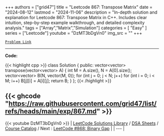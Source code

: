 
+++
authors = ["grid47"]
title = "Leetcode 867: Transpose Matrix"
date = "2024-08-12"
lastmod = "2024-11-06"
description = "In-depth solution and explanation for Leetcode 867: Transpose Matrix in C++. Includes clear intuition, step-by-step example walkthrough, and detailed complexity analysis."
tags = ["Array","Matrix","Simulation"]
categories = [
    "Easy"
]
series = ["Leetcode"]
youtube = "DzMT3bDgVn0"
img_src = ""
+++



[`Problem Link`](https://leetcode.com/problems/transpose-matrix/description/)

---
**Code:**

{{< highlight cpp >}}
class Solution {
public:
    vector<vector<int>> transpose(vector<vector<int>> A) {
        int M = A.size(), N = A[0].size();
        vector<vector<int>> B(N, vector<int>(M, 0));
        for (int j = 0; j < N; j++)
            for (int i = 0; i < M; i++)
                B[j][i] = A[i][j];
        return B;
    }
};
{{< /highlight >}}

{{< ghcode "https://raw.githubusercontent.com/grid47/list/refs/heads/main/exp/867.md" >}}
---
{{< youtube DzMT3bDgVn0 >}}
| [LeetCode Solutions Library](https://grid47.xyz/leetcode/) / [DSA Sheets](https://grid47.xyz/sheets/) / [Course Catalog](https://grid47.xyz/courses/) / Next : [LeetCode #868: Binary Gap](https://grid47.xyz/leetcode/solution-868-binary-gap/) |
| --- |
